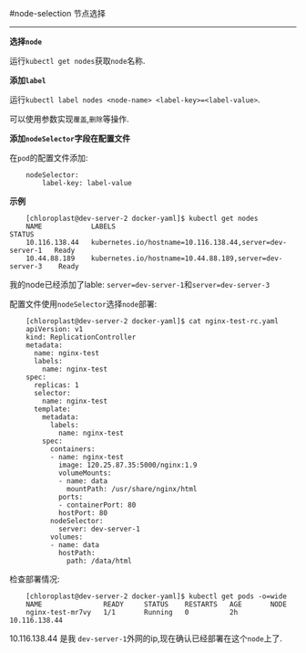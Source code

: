 #node-selection 节点选择

---

**选择`node`**

运行`kubectl get nodes`获取`node`名称.

**添加`label`**

运行`kubectl label nodes <node-name> <label-key>=<label-value>`.

可以使用参数实现`覆盖`,`删除`等操作.

**添加`nodeSelector`字段在配置文件**

在`pod`的配置文件添加:

		nodeSelector:
    		label-key: label-value
    		
**示例**

		[chloroplast@dev-server-2 docker-yaml]$ kubectl get nodes
		NAME            LABELS                                                     STATUS
		10.116.138.44   kubernetes.io/hostname=10.116.138.44,server=dev-server-1   Ready
		10.44.88.189    kubernetes.io/hostname=10.44.88.189,server=dev-server-3    Ready
		
我的node已经添加了lable: `server=dev-server-1`和`server=dev-server-3`

配置文件使用`nodeSelector`选择`node`部署:

		[chloroplast@dev-server-2 docker-yaml]$ cat nginx-test-rc.yaml
		apiVersion: v1
		kind: ReplicationController
		metadata:
		  name: nginx-test
		  labels:
		    name: nginx-test
		spec:
		  replicas: 1
		  selector:
		    name: nginx-test
		  template:
		    metadata:
		      labels:
		        name: nginx-test
		    spec:
		      containers:
		      - name: nginx-test
		        image: 120.25.87.35:5000/nginx:1.9
		        volumeMounts:
		        - name: data
		          mountPath: /usr/share/nginx/html
		        ports:
		        - containerPort: 80
		        hostPort: 80
		      nodeSelector:
		        server: dev-server-1
		      volumes:
		      - name: data
		        hostPath:
		          path: /data/html
		          
检查部署情况:

		[chloroplast@dev-server-2 docker-yaml]$ kubectl get pods -o=wide
		NAME               READY     STATUS    RESTARTS   AGE       NODE
		nginx-test-mr7vy   1/1       Running   0          2h        10.116.138.44
		
10.116.138.44 是我 `dev-server-1`外网的ip,现在确认已经部署在这个`node`上了.
